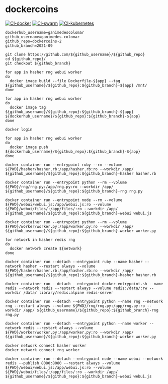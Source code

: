 # dockercoins

[![CI-docker](https://github.com/ganimedes-colomar/dockercoins-2/actions/workflows/CI-docker.yaml/badge.svg?branch=2021-09)](https://github.com/ganimedes-colomar/dockercoins-2/actions/workflows/CI-docker.yaml)
[![CI-swarm](https://github.com/ganimedes-colomar/dockercoins-2/actions/workflows/CI-swarm.yaml/badge.svg?branch=2021-09)](https://github.com/ganimedes-colomar/dockercoins-2/actions/workflows/CI-swarm.yaml)
[![CI-kubernetes](https://github.com/ganimedes-colomar/dockercoins-2/actions/workflows/CI-kubernetes.yaml/badge.svg?branch=2021-09)](https://github.com/ganimedes-colomar/dockercoins-2/actions/workflows/CI-kubernetes.yaml)

```
dockerhub_username=ganimedescolomar
github_username=ganimedes-colomar
github_repo=dockercoins-2
github_branch=2021-09

git clone https://github.com/${github_username}/${github_repo}
cd ${github_repo}/
git checkout ${github_branch}

for app in hasher rng webui worker
do
  docker image build --file Dockerfile-${app} --tag ${github_username}/${github_repo}:${github_branch}-${app} /mnt/
done
```
```
for app in hasher rng webui worker
do
  docker image tag ${github_username}/${github_repo}:${github_branch}-${app} ${dockerhub_username}/${github_repo}:${github_branch}-${app} 
done

docker login

for app in hasher rng webui worker
do
  docker image push ${dockerhub_username}/${github_repo}:${github_branch}-${app} 
done
```
```
docker container run --entrypoint ruby --rm --volume ${PWD}/hasher/hasher.rb:/app/hasher.rb:ro --workdir /app/ ${github_username}/${github_repo}:${github_branch}-hasher hasher.rb

docker container run --entrypoint python --rm --volume ${PWD}/rng/rng.py:/app/rng.py:ro --workdir /app/ ${github_username}/${github_repo}:${github_branch}-rng rng.py

docker container run --entrypoint node --rm --volume ${PWD}/webui/webui.js:/app/webui.js:ro --volume ${PWD}/webui/files/:/app/files/:ro --workdir /app/ ${github_username}/${github_repo}:${github_branch}-webui webui.js

docker container run --entrypoint python --rm --volume ${PWD}/worker/worker.py:/app/worker.py:ro --workdir /app/ ${github_username}/${github_repo}:${github_branch}-worker worker.py
```

```
for network in hasher redis rng
do
  docker network create ${network}
done

docker container run --detach --entrypoint ruby --name hasher --network hasher --restart always --volume ${PWD}/hasher/hasher.rb:/app/hasher.rb:ro --workdir /app/ ${github_username}/${github_repo}:${github_branch}-hasher hasher.rb

docker container run --detach --entrypoint docker-entrypoint.sh --name redis --network redis --restart always --volume redis:/data/:rw --workdir /data/ library/redis:alpine redis-server

docker container run --detach --entrypoint python --name rng --network rng --restart always --volume ${PWD}/rng/rng.py:/app/rng.py:ro --workdir /app/ ${github_username}/${github_repo}:${github_branch}-rng rng.py

docker container run --detach --entrypoint python --name worker --network redis --restart always --volume ${PWD}/worker/worker.py:/app/worker.py:ro --workdir /app/ ${github_username}/${github_repo}:${github_branch}-worker worker.py

docker network connect hasher worker
docker network connect rng worker

docker container run --detach --entrypoint node --name webui --network redis --publish 8080:8080 --restart always --volume ${PWD}/webui/webui.js:/app/webui.js:ro --volume ${PWD}/webui/files/:/app/files/:ro --workdir /app/ ${github_username}/${github_repo}:${github_branch}-webui webui.js

```
